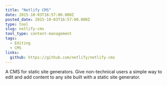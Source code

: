```yaml
---
title: "Netlify CMS"
date: 2015-10-03T16:57:00.000Z
posted_date: 2015-10-03T16:57:00.000Z
type: tool
slug: netlify-cms
tool_type: content-management
tags:
  - Editing
  - CMS
links:
  github: https://github.com/netlify/netlify-cms
---
```

A CMS for static site generators. Give non-technical users a simple way to edit and add content to any site built with a static site generator.




